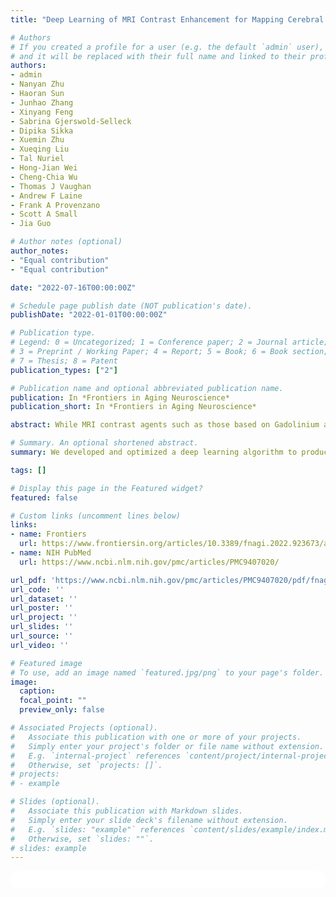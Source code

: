 ```yaml
---
title: "Deep Learning of MRI Contrast Enhancement for Mapping Cerebral Blood Volume from Single-Modal Non-Contrast Scans of Aging and Alzheimer's Disease Brains"

# Authors
# If you created a profile for a user (e.g. the default `admin` user), write the username (folder name) here
# and it will be replaced with their full name and linked to their profile.
authors:
- admin
- Nanyan Zhu
- Haoran Sun
- Junhao Zhang
- Xinyang Feng
- Sabrina Gjerswold-Selleck
- Dipika Sikka
- Xuemin Zhu
- Xueqing Liu
- Tal Nuriel
- Hong-Jian Wei
- Cheng-Chia Wu
- Thomas J Vaughan
- Andrew F Laine
- Frank A Provenzano
- Scott A Small
- Jia Guo

# Author notes (optional)
author_notes:
- "Equal contribution"
- "Equal contribution"

date: "2022-07-16T00:00:00Z"

# Schedule page publish date (NOT publication's date).
publishDate: "2022-01-01T00:00:00Z"

# Publication type.
# Legend: 0 = Uncategorized; 1 = Conference paper; 2 = Journal article;
# 3 = Preprint / Working Paper; 4 = Report; 5 = Book; 6 = Book section;
# 7 = Thesis; 8 = Patent
publication_types: ["2"]

# Publication name and optional abbreviated publication name.
publication: In *Frontiers in Aging Neuroscience*
publication_short: In *Frontiers in Aging Neuroscience*

abstract: While MRI contrast agents such as those based on Gadolinium are needed for high-resolution mapping of brain metabolism, these contrast agents require intravenous administration, and there are rising concerns over their safety and invasiveness. Furthermore, non-contrast MRI scans are more commonly performed than those with contrast agents and are readily available for analysis in public databases such as the Alzheimer's Disease Neuroimaging Initiative (ADNI). In this paper, we hypothesize that a deep learning model, trained using quantitative steady-state contrast-enhanced structural MRI datasets, in mice and humans, can generate contrast-equivalent information from a single non-contrast MRI scan. The model was first trained, optimized, and validated in mice, and was then transferred and adapted to humans. We observe that the model can substitute for Gadolinium-based contrast agents in approximating cerebral blood volume, a quantitative representation of brain activity, at sub-millimeter granularity. Furthermore, we validate the use of our deep-learned prediction maps to identify functional abnormalities in the aging brain using locally obtained MRI scans, and in the brain of Alzheimer's disease patients using publicly available MRI scans from ADNI. Since it is derived from a commonly-acquired MRI protocol, this framework has the potential for broad clinical utility and can also be applied retrospectively to research scans across a host of neurological/functional diseases.

# Summary. An optional shortened abstract.
summary: We developed and optimized a deep learning algorithm to produce Gadolinium contrast in mouse and human brain MRI directly from a single non-contrast structural MRI. We showed sensible prediction results by quantitatively comparing not only the contrast images but also the downstream scientific findings with the ground truths on two species, multiple studies, and various levels of brain disorders.

tags: []

# Display this page in the Featured widget?
featured: false

# Custom links (uncomment lines below)
links:
- name: Frontiers
  url: https://www.frontiersin.org/articles/10.3389/fnagi.2022.923673/abstract
- name: NIH PubMed
  url: https://www.ncbi.nlm.nih.gov/pmc/articles/PMC9407020/

url_pdf: 'https://www.ncbi.nlm.nih.gov/pmc/articles/PMC9407020/pdf/fnagi-14-923673.pdf'
url_code: ''
url_dataset: ''
url_poster: ''
url_project: ''
url_slides: ''
url_source: ''
url_video: ''

# Featured image
# To use, add an image named `featured.jpg/png` to your page's folder.
image:
  caption:
  focal_point: ""
  preview_only: false

# Associated Projects (optional).
#   Associate this publication with one or more of your projects.
#   Simply enter your project's folder or file name without extension.
#   E.g. `internal-project` references `content/project/internal-project/index.md`.
#   Otherwise, set `projects: []`.
# projects:
# - example

# Slides (optional).
#   Associate this publication with Markdown slides.
#   Simply enter your slide deck's filename without extension.
#   E.g. `slides: "example"` references `content/slides/example/index.md`.
#   Otherwise, set `slides: ""`.
# slides: example
---
```


<!-- {{% callout note %}}
Click the *Cite* button above to demo the feature to enable visitors to import publication metadata into their reference management software.
{{% /callout %}}

{{% callout note %}}
Create your slides in Markdown - click the *Slides* button to check out the example.
{{% /callout %}} -->

<!-- Supplementary notes can be added here, including [code, math, and images](https://wowchemy.com/docs/writing-markdown-latex/). -->

<html>
  <style>
    section {
        background: white;
        color: black;
        border-radius: 1em;
        padding: 1em;
        left: 50% }
    #inner {
        display: inline-block;
        display: flex;
        align-items: center;
        justify-content: center }
  </style>
  <section>
    <div id="inner">
      <script type='text/javascript' src='https://d1bxh8uas1mnw7.cloudfront.net/assets/embed.js'></script>
        <span style="float:left";
          class="__dimensions_badge_embed__"
          data-doi="10.3389/fnagi.2022.923673"
          data-hide-zero-citations="false"
          data-legend="always">
        </span>
      <script async src="https://badge.dimensions.ai/badge.js" charset="utf-8"></script>
        <div  style="float:right";
          data-link-target="_blank"
          data-badge-details="right"
          data-badge-type="medium-donut"
          data-doi="10.3389/fnagi.2022.923673"
          data-condensed="true"
          data-hide-no-mentions="false"
          class="altmetric-embed">
        </div>
    </div>
    <div id="inner">
      <script type="text/javascript" src="//cdn.plu.mx/widget-summary.js"></script>
        <a href="https://plu.mx/plum/a/?doi=10.3389/fnagi.2022.923673"
          data-orientation="horizontal"
          class="plumx-summary"
          data-site="plum"
          data-hide-when-empty="false">
        </a>
    </div>
  </section>